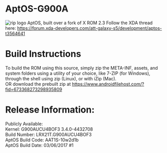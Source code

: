 # AptOS-G900A
![rip logo](http://i.imgur.com/Ig26wjH.png)
AptOS, built over a fork of X ROM 2.3 
Follow the XDA thread here: https://forum.xda-developers.com/att-galaxy-s5/development/aptos-t3564641

# Build Instructions
To build the ROM using this source, simply zip the META-INF, assets, and system folders using a utility of your choice, like 7-ZIP (for Windows), through the shell using zip (Linux), or with iZip (Mac).  
OR download the prebuilt zip at https://www.androidfilehost.com/?fid=673368273298935809

# Release Information:
Publicly Available:  
Kernel: G900AUCU4BOF3 3.4.0-4432708  
Build Number: LRX21T.G900AUCU4BOF3  
AptOS Build Code: AAT1S-10w2d1b  
AptOS Build Date: 03/06/2017 #1  
